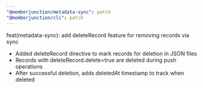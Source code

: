 ```yaml
---
"@memberjunction/metadata-sync": patch
"@memberjunction/cli": patch
---
```


feat(metadata-sync): add deleteRecord feature for removing records via sync

- Added deleteRecord directive to mark records for deletion in JSON files
- Records with deleteRecord.delete=true are deleted during push operations
- After successful deletion, adds deletedAt timestamp to track when deleted
